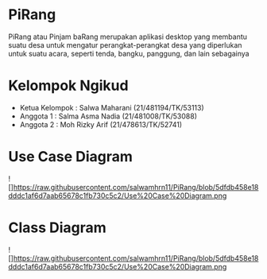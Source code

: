 # PiRang
PiRang atau Pinjam baRang merupakan aplikasi desktop yang membantu suatu desa untuk mengatur perangkat-perangkat desa yang diperlukan untuk suatu acara, seperti tenda, bangku, panggung, dan lain sebagainya

# Kelompok Ngikud
- Ketua Kelompok : Salwa Maharani (21/481194/TK/53113)
- Anggota 1 : Salma Asma Nadia (21/481008/TK/53088)
- Anggota 2 : Moh Rizky Arif (21/478613/TK/52741)

# Use Case Diagram
![]https://raw.githubusercontent.com/salwamhrn11/PiRang/blob/5dfdb458e18dddc1af6d7aab65678c1fb730c5c2/Use%20Case%20Diagram.png

# Class Diagram
![]https://raw.githubusercontent.com/salwamhrn11/PiRang/blob/5dfdb458e18dddc1af6d7aab65678c1fb730c5c2/Use%20Case%20Diagram.png
